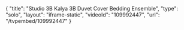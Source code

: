 {
    "title": "Studio 3B Kalya 3B Duvet Cover Bedding Ensemble",
    "type": "solo",
    "layout": "iframe-static",
    "videoId": "109992447",
    "url": "\/tvpembed\/109992447"
}